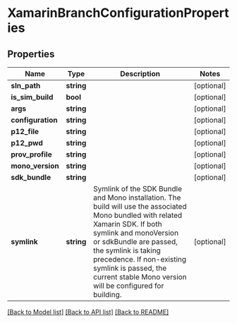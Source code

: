 # XamarinBranchConfigurationProperties

## Properties
Name | Type | Description | Notes
------------ | ------------- | ------------- | -------------
**sln_path** | **string** |  | [optional] 
**is_sim_build** | **bool** |  | [optional] 
**args** | **string** |  | [optional] 
**configuration** | **string** |  | [optional] 
**p12_file** | **string** |  | [optional] 
**p12_pwd** | **string** |  | [optional] 
**prov_profile** | **string** |  | [optional] 
**mono_version** | **string** |  | [optional] 
**sdk_bundle** | **string** |  | [optional] 
**symlink** | **string** | Symlink of the SDK Bundle and Mono installation. The build will use the associated Mono bundled with related Xamarin SDK. If both symlink and monoVersion or sdkBundle are passed, the symlink is taking precedence. If non-existing symlink is passed, the current stable Mono version will be configured for building. | [optional] 

[[Back to Model list]](../README.md#documentation-for-models) [[Back to API list]](../README.md#documentation-for-api-endpoints) [[Back to README]](../README.md)


